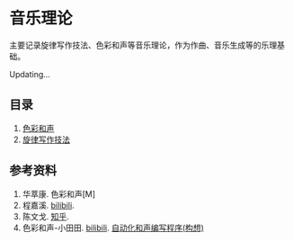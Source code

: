 # 音乐理论

主要记录旋律写作技法、色彩和声等音乐理论，作为作曲、音乐生成等的乐理基础。

Updating...

## 目录

1. [色彩和声](色彩和声/)
2. [旋律写作技法](旋律写作技法/)

## 参考资料

1. 华萃康. 色彩和声[M]
2. 程嘉溪. [bilibili](https://space.bilibili.com/364738464/?spm_id_from=333.999.0.0).
3. 陈文戈. [知乎](https://www.zhihu.com/people/musiclxzmr). 
4. 色彩和声-小田田. [bilibili](https://space.bilibili.com/24728563/?spm_id_from=333.999.0.0). [自动化和声编写程序(构想)](https://www.bilibili.com/read/cv21690345/?spm_id_from=333.999.0.0)
